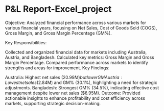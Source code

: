 # P&L Report-Excel_project
Objective: Analyzed financial performance across various markets for various financial years, focusing on Net Sales, Cost of Goods Sold (COGS), Gross Margin, and Gross Margin Percentage (GM%).

Key Responsibilities:

Collected and organized financial data for markets including Australia, Austria, and Bangladesh.
Calculated key metrics: Gross Margin and Gross Margin Percentage.
Compared performance across markets to identify strengths and areas for improvement.
Key Findings:

Australia: Highest net sales ($20.99M) but lower GM% (32.9%), suggesting potential for improved cost management.
Austria: Lowest net sales ($2.84M) and GM% (30.1%), highlighting a need for strategic adjustments.
Bangladesh: Strongest GM% (34.5%), indicating effective cost management despite lower net sales ($6.95M).
Outcome: Provided actionable insights to enhance profitability and cost efficiency across markets, supporting strategic decision-making.
